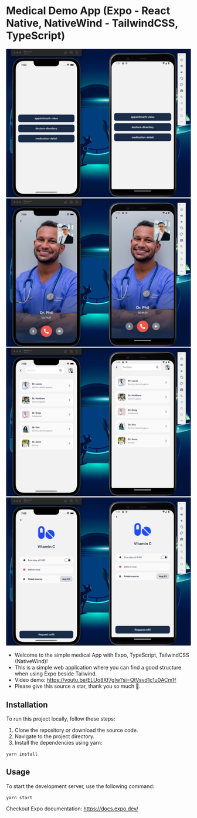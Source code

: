 # Medical Demo App (Expo - React Native, NativeWind - TailwindCSS, TypeScript)

![Demo](demo/home.jpg)
![Demo](demo/appointment-video.jpg)
![Demo](demo/doctors-directory.jpg)
![Demo](demo/medication-detail.jpg)

- Welcome to the simple medical App with Expo, TypeScript, TailwindCSS (NativeWind)!
- This is a simple web application where you can find a good structure when using Expo beside Tailwind.
- Video demo: https://youtu.be/ELUo8Xf7gIw?si=QtVsvd1c1u0ACm1f
- Please give this source a star, thank you so much 🥰.

## Installation

To run this project locally, follow these steps:

1. Clone the repository or download the source code.
2. Navigate to the project directory.
3. Install the dependencies using yarn:

```shell
yarn install
```

## Usage

To start the development server, use the following command:

```shell
yarn start
```

Checkout Expo documentation: https://docs.expo.dev/
